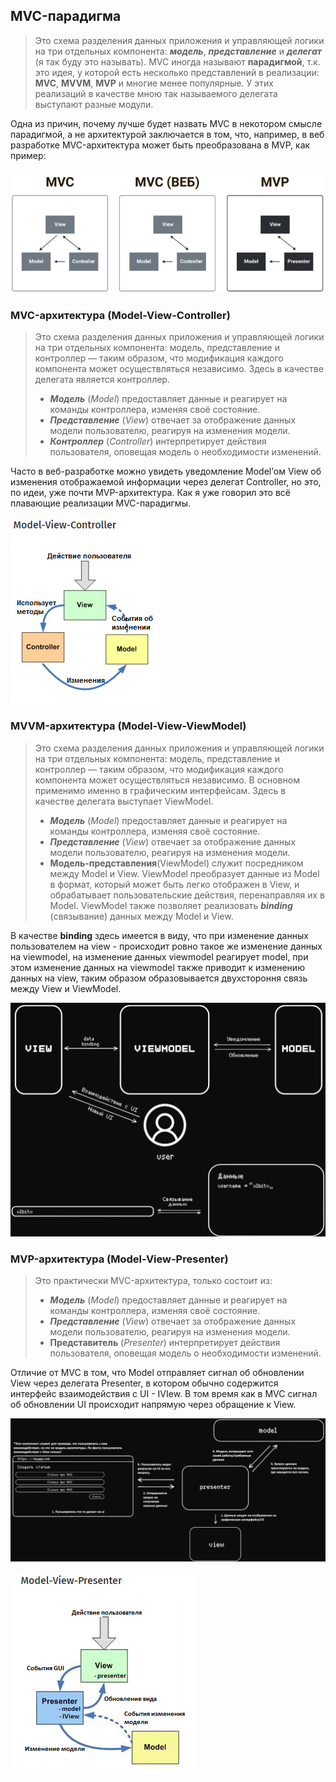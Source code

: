## MVC-парадигма

> Это схема разделения данных приложения и управляющей логики на три отдельных компонента: ***модель***, ***представление*** и ***делегат*** (я так буду это называть).
> MVC иногда называют **парадигмой**, т.к.  это идея, у которой есть несколько представлений в реализации: **MVC**, **MVVM**, **MVP** и многие менее популярные. У этих реализаций в качестве мною так называемого делегата выступают разные модули.

Одна из причин, почему лучше будет назвать MVC в некотором смысле парадигмой, а не архитектурой заключается в том, что, например,  в веб разработке MVC-архитектура может быть преобразована в MVP, как пример:

![Untitled](image-storage/Untitled%202%201.png)

### MVC-архитектура (Model-View-Controller)

> Это схема разделения данных приложения и управляющей логики на три отдельных компонента: модель, представление и контроллер — таким образом, что модификация каждого компонента может осуществляться независимо. Здесь в качестве делегата является контроллер.
> 
> - ***Модель*** (*Model*) предоставляет данные и реагирует на команды контроллера, изменяя своё состояние.
> - ***Представление*** (*View*) отвечает за отображение данных модели пользователю, реагируя на изменения модели.
> - ***Контроллер*** (*Controller*) интерпретирует действия пользователя, оповещая модель о необходимости изменений.

Часто в веб-разработке можно увидеть уведомление Model’ом View об изменения отображаемой информации через делегат Controller, но это, по идеи, уже почти MVP-архитектура. Как я уже говорил это всё плавающие реализации MVC-парадигмы.

![Untitled](image-storage/Untitled%203%201.png)

### MVVM-архитектура (Model-View-ViewModel)

> Это схема разделения данных приложения и управляющей логики на три отдельных компонента: модель, представление и контроллер — таким образом, что модификация каждого компонента может осуществляться независимо. В основном применимо именно в графическим интерфейсам.  Здесь в качестве делегата выступает ViewModel.
> 
> - ***Модель*** (*Model*) предоставляет данные и реагирует на команды контроллера, изменяя своё состояние.
> - ***Представление*** (*View*) отвечает за отображение данных модели пользователю, реагируя на изменения модели.
> - **Модель-представления**(ViewModel) cлужит посредником между Model и View. ViewModel преобразует данные из Model в формат, который может быть легко отображен в View, и обрабатывает пользовательские действия, перенаправляя их в Model. ViewModel также позволяет реализовать ***binding*** (связывание) данных между Model и View.

В качестве **binding** здесь имеется в виду, что при изменение данных пользователем на view - происходит ровно такое же изменение данных на viewmodel, на изменение данных viewmodel реагирует model, при этом изменение данных на viewmodel также приводит к изменению данных на view, таким образом образовывается двухстороння связь между View и ViewModel.

![Untitled](image-storage/Untitled%204%201.png)

### MVP-архитектура (Model-View-Presenter)

> Это практически MVC-архитектура, только состоит из:
> 
> - ***Модель*** (*Model*) предоставляет данные и реагирует на команды контроллера, изменяя своё состояние.
> - ***Представление*** (*View*) отвечает за отображение данных модели пользователю, реагируя на изменения модели.
> - **Представитель** (*Presenter*) интерпретирует действия пользователя, оповещая модель о необходимости изменений.

Отличие от MVC в том, что Model отправляет сигнал об обновлении View через делегата Presenter, в котором обычно содержится интерфейс взаимодействия с UI - IVIew. В том время как в MVC сигнал об обновлении UI происходит напрямую через обращение к View.

![Untitled](image-storage/Untitled%205%201.png)

![Untitled](image-storage/Untitled%206.png)
